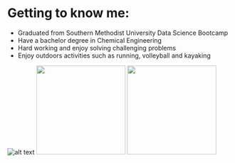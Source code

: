 # Getting to know me:
- Graduated from Southern Methodist University Data Science Bootcamp
- Have a bachelor degree in Chemical Engineering
- Hard working and enjoy solving challenging problems
- Enjoy outdoors activities such as running, volleyball and kayaking

![alt text](https://upload.wikimedia.org/wikipedia/commons/c/c3/Python-logo-notext.svg "Python")
<img src="https://i0.wp.com/learn.onemonth.com/wp-content/uploads/2019/07/image2-1.png?w=600&ssl=1" width="200">
<img src="https://user-images.githubusercontent.com/30186107/29488525-f55a69d0-84da-11e7-8a39-5476f663b5eb.png" width="200">
